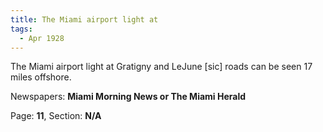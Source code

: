 ```yaml
---  
title: The Miami airport light at  
tags:  
  - Apr 1928  
---  
```

  
The Miami airport light at Gratigny and LeJune [sic] roads can be seen 17 miles offshore.  
  
Newspapers: **Miami Morning News or The Miami Herald**  
  
Page: **11**, Section: **N/A** 
